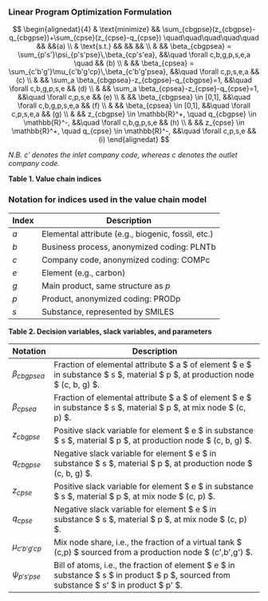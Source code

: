 ### Linear Program Optimization Formulation

$$
\begin{alignedat}{4}
& \text{minimize} && \sum_{cbgpse}(z_{cbgpse}-q_{cbgpse})+\sum_{cpse}(z_{cpse}-q_{cpse}) \quad\quad\quad\quad\quad && &&(a) \\
& \text{s.t.} && && && \\
& && \beta_{cbgpsea} = \sum_{p's'}\psi_{p's'pse}\,\beta_{cp's'ea},
&&\quad \forall c,b,g,p,s,e,a \quad && (b) \\
& && \beta_{cpsea} = \sum_{c'b'g'}\mu_{c'b'g'cp}\,\beta_{c'b'g'psea},
&&\quad \forall c,p,s,e,a && (c) \\
& && \sum_a \beta_{cbgpsea}-z_{cbgpse}-q_{cbgpse}=1,
&&\quad \forall c,b,g,p,s,e && (d) \\
& && \sum_a \beta_{cpsea}-z_{cpse}-q_{cpse}=1,
&&\quad \forall c,p,s,e && (e) \\
& && \beta_{cbgpsea} \in [0,1],
&&\quad \forall c,b,g,p,s,e,a && (f) \\
& && \beta_{cpsea} \in [0,1],
&&\quad \forall c,p,s,e,a && (g) \\
& && z_{cbgpse} \in \mathbb{R}^+, \quad q_{cbgpse} \in \mathbb{R}^-,
&&\quad \forall c,b,g,p,s,e && (h) \\
& && z_{cpse} \in \mathbb{R}^+, \quad q_{cpse} \in \mathbb{R}^-,
&&\quad \forall c,p,s,e && (i)
\end{alignedat}
$$


*N.B. $c'$ denotes the inlet company code, whereas $c$ denotes the outlet company code.*

**Table 1. Value chain indices**

### Notation for indices used in the value chain model

| Index | Description |
|-------|-------------|
| $a$ | Elemental attribute (e.g., biogenic, fossil, etc.) |
| $b$ | Business process, anonymized coding: PLNTb |
| $c$ | Company code, anonymized coding: COMPc |
| $e$ | Element (e.g., carbon) |
| $g$ | Main product, same structure as $p$ |
| $p$ | Product, anonymized coding: PRODp |
| $s$ | Substance, represented by SMILES |


**Table 2. Decision variables, slack variables, and parameters**

| Notation | Description |
|----------|-------------|
| $\beta_{cbgpsea}$ | Fraction of elemental attribute $ a $ of element $ e $ in substance $ s $, material $ p $, at production node $ (c, b, g) $. |
| $\beta_{cpsea}$ | Fraction of elemental attribute $ a $ of element $ e $ in substance $ s $, material $ p $, at mix node $ (c, p) $. |
| $z_{cbgpse}$ | Positive slack variable for element $ e $ in substance $ s $, material $ p $, at production node $ (c, b, g) $. |
| $q_{cbgpse}$ | Negative slack variable for element $ e $ in substance $ s $, material $ p $, at production node $ (c, b, g) $. |
| $z_{cpse}$ | Positive slack variable for element $ e $ in substance $ s $, material $ p $, at mix node $ (c, p) $. |
| $q_{cpse}$ | Negative slack variable for element $ e $ in substance $ s $, material $ p $, at mix node $ (c, p) $. |
| $\mu_{c'b'g'cp}$ | Mix node share, i.e., the fraction of a virtual tank $ (c,p) $ sourced from a production node $ (c',b',g') $. |
| $\psi_{p's'pse}$ | Bill of atoms, i.e., the fraction of element $ e $ in substance $ s $ in product $ p $, sourced from substance $ s' $ in product $ p' $. |
